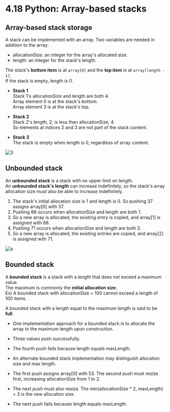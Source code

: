 # 4.18 Python: Array-based stacks

## Array-based stack storage
A stack can be implemented with an array. Two variables are needed in addition to the array:   

* allocationSize: an integer for the array's allocated size.
* length: an integer for the stack's length.

The stack's **bottom item** is at ``array[0]`` and the **top item** is at ``array[length - 1]``.   
If the stack is empty, length is 0.   

* **Stack 1**   
Stack 1's allocationSize and length are both 4.   
Array element 0 is at the stack's bottom.   
Array element 3 is at the stack's top.   

* **Stack 2**   
Stack 2's length, 2, is less than allocationSize, 4.   
So elements at indices 2 and 3 are not part of the stack content.   

* **Stack 3**   
The stack is empty when length is 0, regardless of array content.   

![3](https://github.com/ijaejun1025/CIS223-Algorithms/assets/154036705/d44cfc1b-afd4-42ae-9fc3-f0d658677101)

## Unbounded stack
An **unbounded stack** is a stack with no upper limit on length.    
An **unbounded stack's length** can increase indefinitely, so the stack's array allocation size must also be able to increase indefinitely.   

1. The stack's initial allocation size is 1 and length is 0. So pushing 37 assigns array[0] with 37.
2. Pushing 88 occurs when allocationSize and length are both 1.
3. So a new array is allocated, the existing entry is copied, and array[1] is assigned with 88.
4. Pushing 71 occurs when allocationSize and length are both 2.
5. So a new array is allocated, the existing entries are copied, and array[2] is assigned with 71.

![a](https://github.com/ijaejun1025/CIS223-Algorithms/assets/154036705/ecb20f6f-c421-4779-8f2d-4eb9b148ee51)

## Bounded stack
A **bounded stack** is a stack with a length that does not exceed a maximum value.   
The maximum is commonly the **initial allocation size**.   
Ex) A bounded stack with allocationSize = 100 cannot exceed a length of 100 items.   

A bounded stack with a length equal to the maximum length is said to be **full**.   

* One implementation approach for a bounded stack is to allocate the array to the maximum length upon construction.



* Three values push successfully.



* The fourth push fails because length equals maxLength.



* An alternate bounded stack implementation may distinguish allocation size and max length.



* The first push assigns array[0] with 53. The second push must resize first, increasing allocationSize from 1 to 2.




* The next push must also resize. The min(allocationSize * 2, maxLength) = 3 is the new allocation size.




* The next push fails because length equals maxLength.
